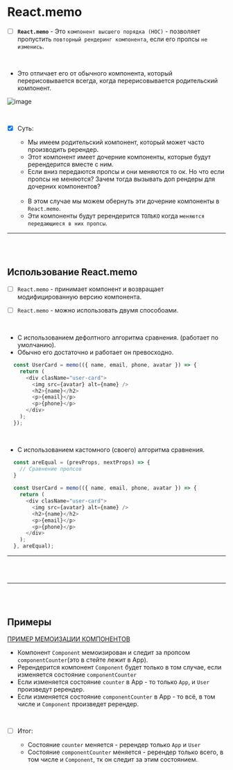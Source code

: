 # React.memo

- [ ] **`React.memo`** - Это `компонент высшего порядка (HOC)` - позволяет пропустить `повторный рендеринг компонента`, если его пропсы `не изменись`.

<br>

+ Это отличает его от обычного компонента, который перерисовывается всегда, когда перерисовывается родительский компонент.

![image](https://github.com/acidshotgun/react-hooks-new/assets/117285472/85917791-0e11-4e14-ad55-30240865c5a8)

<br>

- [x] Суть:

  + Мы имеем родительский компонент, который может часто производить ререндер.
  + Этот компонент имеет дочерние компоненты, которые будут ререндерится вместе с ним.
  + Если вниз передаются пропсы и они меняются то ок. Но что если пропсы не меняются? Зачем тогда вызывать доп рендеры для дочерних компонентов?

  <br>

  + В этом случае мы можем обернуть эти дочерние компоненты в `React.memo`.
  + Эти компоненты будут ререндерится `ТОЛЬКО` когда `меняются передающиеся в них пропсы`.

<hr>
<br>
<br>

<h2>Использование React.memo</h2>

- [ ] `React.memo` - принимает компонент и возвращает модифицированную версию компонента.

- [ ] `React.memo` - можно использовать двумя способоами.

<br>

  + С использованием дефолтного алгоритма сравнения. (работает по умолчанию).
  + Обычно его достаточно и работает он превосходно.
    
  ```typescript
    const UserCard = memo(({ name, email, phone, avatar }) => {
      return (
        <div clasName="user-card">
          <img src={avatar} alt={name} />
          <h2>{name}</h2>
          <p>{email}</p>
          <p>{phone}</p>
        </div>
      );
    });
  ```

  <br>

  + С использованием кастомного (своего) алгоритма сравнения.
     
  ```typescript
    const areEqual = (prevProps, nextProps) => {
      // Сравнение пропсов
    }
    
    const UserCard = memo(({ name, email, phone, avatar }) => {
      return (
        <div clasName="user-card">
          <img src={avatar} alt={name} />
          <h2>{name}</h2>
          <p>{email}</p>
          <p>{phone}</p>
        </div>
      );
    }, areEqual);
  ```

<hr>
<br>
<br>

<hr>
<br>
<br>

<h2>Примеры</h2>

[ПРИМЕР МЕМОИЗАЦИИ КОМПОНЕНТОВ](https://codesandbox.io/p/sandbox/react-memo-pjjgs6?file=%2Fsrc%2FComponent.tsx%3A14%2C2)

  + Компонент `Component` мемоизирован и следит за пропсом `componentCounter`(это в стейте лежит в App).
  + Ререндерится компонент `Component` будет только в том случае, если изменяется состояние `componentCounter`
  + Если изменяется состояние `counter` в App - то только `App`, и `User` произведут ререндер.
  + Если изменяется состояние `componentCounter` в App - то всё, в том числе и `Component` произведет ререндер.

  <br>

  - [ ] Итог:

    + Состояние `counter` меняется - ререндер только `App` и `User`
    + Состояние `componentCounter` меняется - ререндер только всего, в том числе и `Component`, тк он следит за этим состоянием.

